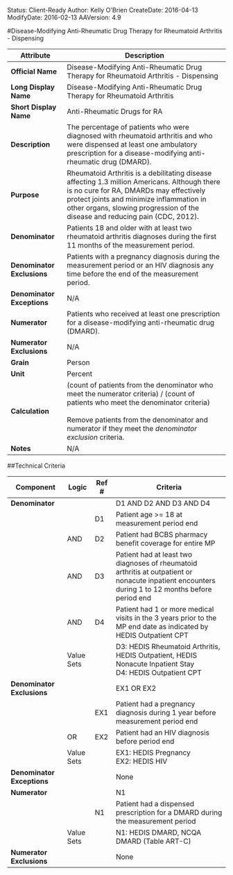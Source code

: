 Status: Client-Ready
Author: Kelly O'Brien
CreateDate: 2016-04-13
ModifyDate: 2016-02-13
AAVersion: 4.9

#Disease-Modifying Anti-Rheumatic Drug Therapy for Rheumatoid Arthritis - Dispensing

| Attribute | Description |
| --------- | ----------- |
| **Official Name** | Disease-Modifying Anti-Rheumatic Drug Therapy for Rheumatoid Arthritis - Dispensing |
| **Long Display Name** | Disease-Modifying Anti-Rheumatic Drug Therapy for Rheumatoid Arthritis |
| **Short Display Name** | Anti-Rheumatic Drugs for RA |
| **Description** | The percentage of patients who were diagnosed with rheumatoid arthritis and who were dispensed at least one ambulatory prescription for a disease-modifying anti-rheumatic drug (DMARD). |
| **Purpose** | Rheumatoid Arthritis is a debilitating disease affecting 1.3 million Americans. Although there is no cure for RA, DMARDs may effectively protect joints and minimize inflammation in other organs, slowing progression of the disease and reducing pain (CDC, 2012). |
| **Denominator** | Patients 18 and older with at least two rheumatoid arthritis diagnoses during the first 11 months of the measurement period. |
| **Denominator Exclusions** | Patients with a pregnancy diagnosis during the measurement period or an HIV diagnosis any time before the end of the measurement period. |
| **Denominator Exceptions** | N/A |
| **Numerator** | Patients who received at least one prescription for a disease-modifying anti-rheumatic drug (DMARD). |
| **Numerator Exclusions** | N/A |
| **Grain** | Person |
| **Unit** | Percent |
| **Calculation** | (count of patients from the denominator who meet the numerator criteria) / (count of patients who meet the denominator criteria)<br><br>Remove patients from the denominator and numerator if they meet the *denominator exclusion* criteria. |
| **Notes** | N/A |


##Technical Criteria

| Component | Logic | Ref # | Criteria |
| --------- | ----- | ----- | -------- |
| **Denominator** | | | D1 AND D2 AND D3 AND D4 |
| |  | D1 | Patient age >= 18 at measurement period end |
| | AND | D2 | Patient had BCBS pharmacy benefit coverage for entire MP |
| | AND | D3 | Patient had at least two diagnoses of rheumatoid arthritis at outpatient or nonacute inpatient encounters during 1 to 12 months before period end |
| | AND | D4 | Patient had 1 or more medical visits in the 3 years prior to the MP end date as indicated by HEDIS Outpatient CPT |
| | Value Sets | | D3: HEDIS Rheumatoid Arthritis, HEDIS Outpatient, HEDIS Nonacute Inpatient Stay<br>D4: HEDIS Outpatient CPT |
| **Denominator Exclusions** | | | EX1 OR EX2 |
| |  | EX1 | Patient had a pregnancy diagnosis during 1 year before measurement period end |
| | OR | EX2 | Patient had an HIV diagnosis before period end |
| | Value Sets | | EX1: HEDIS Pregnancy<br>EX2: HEDIS HIV |
| **Denominator Exceptions** | | | None |
| **Numerator** | | | N1 |
| |  | N1 | Patient had a dispensed prescription for a DMARD during the measurement period |
| | Value Sets | | N1: HEDIS DMARD, NCQA DMARD (Table ART-C) |
| **Numerator Exclusions** | | | None |
